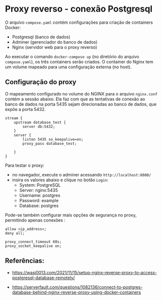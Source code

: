 # Proxy reverso - conexão Postgresql

O arquivo `compose.yaml` contém configurações para criação de containers Docker:

* Postgresql (banco de dados)
* Adminer (gerenciador do banco de dados)
* Nginx (servidor web para o proxy reverso)

Ao executar o comando `docker-compose up` (no diretório do arquivo `compose.yaml`), os três containers serão criados. O container do Nginx tem um volume mapeado para uma configuração externa (no host). 

## Configuração do proxy

O mapeamento configurado no volume do NGINX para o arquivo `nginx.conf` contém a sessão abaixo. Ela faz com que as tentativas de conexão ao banco de dados na porta 5435 sejam direcionadas ao banco de dados, que expõe a porta 5432.

```
stream {    
    upstream database_test {
        server db:5432;
    }
    server {
        listen 5435 so_keepalive=on;
        proxy_pass database_test;

    }
}
```

Para testar o proxy:

* no navegador, execute o adminer acessando `http://localhost:8080/`
* insira os valores abaixo e clique no botão `Login`:
  * System: PostgreSQL
  * Server: nginx:5435
  * Username: postgres
  * Password: example
  * Database: postgres

Pode-se também configurar mais opções de segurança no proxy, permitindo apenas conexões : 

```
allow <ip_address>;
deny all;

proxy_connect_timeout 60s;
proxy_socket_keepalive on;
```

## Referências: 

* https://wasi0013.com/2021/11/15/setup-nginx-reverse-proxy-to-access-postgresql-database-remotely/

* https://serverfault.com/questions/1082136/connect-to-postgres-database-behind-nginx-reverse-proxy-using-docker-containers
